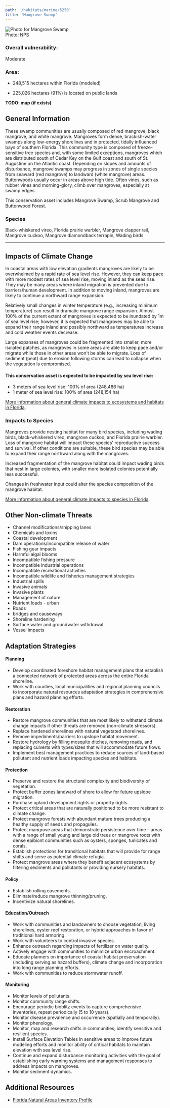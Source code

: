 ```yaml
---
path: '/habitats/marine/5250'
title: 'Mangrove Swamp'
---
```


<content-header icon="mangrove_swamp" title="Mangrove Swamp"></content-header>

<div id="TopSection">

<div class="header-photo"><img src="5250.jpg" alt="Photo for Mangrove Swamp"/>
<figcaption>Photo: NPS</figcaption></div>

<div>

### Overall vulnerability:

<div class="vulnerability vulnerability-moderate">Moderate</div>

### Area:

-   248,515 hectares within Florida (modeled)

-   225,026 hectares (91%) is located on public lands



</div>
</div>

**TODO: map (if exists)**

## General Information

These swamp communities are usually composed of red mangrove, black mangrove, and white mangrove. Mangroves form dense, brackish-water swamps along low-energy shorelines and in protected, tidally influenced bays of southern Florida. This community type is composed of freeze-sensitive tree species and, with some limited exceptions, mangroves which are distributed south of Cedar Key on the Gulf coast and south of St. Augustine on the Atlantic coast. Depending on slopes and amounts of disturbance, mangrove swamps may progress in zones of single species from seaward (red mangrove) to landward (white mangrove) areas. Buttonwoods usually occur in areas above high tide. Often vines, such as rubber vines and morning-glory, climb over mangroves, especially at swamp edges.

This conservation asset includes Mangrove Swamp, Scrub Mangrove and Buttonwood Forest.



### Species

Black-whiskered vireo, Florida prairie warbler,  Mangrove clapper rail, Mangrove cuckoo, Mangrove diamondback terrapin, Wading birds

<hr />

## Impacts of Climate Change

In coastal areas with low elevation gradients mangroves are likely to be overwhelmed by a rapid rate of sea level rise.  However, they can keep pace with more modest rates of sea level rise, moving inland as the seas rise.  They may be many areas where inland migration is prevented due to barriers/human development.  In addition to moving inland, mangroves are likely to continue a northward range expansion.  

Relatively small changes in winter temperature (e.g., increasing minimum temperature) can result in dramatic mangrove range expansion.   Almost 100% of the current extent of mangroves is expected to be inundated by 1m of sea level rise; however, it is expected that mangroves may be able to expand their range inland and possibly northward as temperatures increase and cold weather events decrease. 

Large expanses of mangroves could be fragmented into smaller, more isolated patches, as mangroves in some areas are able to keep pace and/or migrate while those in other areas won't be able to migrate.  Loss of sediment (peat) due to erosion following storms can lead to collapse when the vegetation is compromised.


#### This conservation asset is expected to be impacted by sea level rise:

- 3 meters of sea level rise: 100% of area (248,486 ha)
- 1 meter of sea level rise: 100% of area (248,154 ha)
    

[More information about general climate impacts to ecosystems and habitats in Florida](/impacts/habitats).

### Impacts to Species

Mangroves provide nesting habitat for many bird species, including wading birds, black-whiskered vireo, mangrove cuckoo, and Florida prairie warbler.  Loss of mangrove habitat will impact these species' reproductive success and survival.   If other conditions are suitable, these bird species may be able to expand their range northward along with the mangroves.  

Increased fragmentation of the mangrove habitat could impact wading birds that nest in large colonies, with smaller more isolated colonies potentially less successful.  

Changes in freshwater input could alter the species composition of the mangrove habitat.

[More information about general climate impacts to species in Florida](/impacts/species).

## Other Non-climate Threats

-	Channel modifications/shipping lanes
-	Chemicals and toxins
-	Coastal development
-	Dam operations/incompatible release of water
-	Fishing gear impacts
-	Harmful algal blooms
-	Incompatible fishing pressure
-	Incompatible industrial operations
-	Incompatible recreational activities
-	Incompatible wildlife and fisheries management strategies
-	Industrial spills
-	Invasive animals
-	Invasive plants
-	Management of nature
-	Nutrient loads - urban
-	Roads
-	bridges and causeways
-	Shoreline hardening
-	Surface water and groundwater withdrawal
-	Vessel impacts


## Adaptation Strategies

#### Planning

- Develop coordinated foreshore habitat management plans that establish a connected network of protected areas across the entire Florida shoreline.
- Work with counties, local municipalities and regional planning councils to incorporate natural resources adaptation strategies in comprehensive plans and hazard planning efforts.


#### Restoration

- Restore mangrove communities that are most likely to withstand climate change impacts if other threats are removed (non-climate stressors).
- Replace hardened shorelines with natural vegetated shorelines.
- Remove impediments/barriers to upslope habitat movement.
- Restore hydrology by filling mosquito ditches, removing roads, and replacing culverts with types/sizes that will accommodate future flows.
- Implement best management practices to reduce sources of land-based pollutant and nutrient loads impacting species and habitats.


#### Protection

- Preserve and restore the structural complexity and biodiversity of vegetation.
- Protect buffer zones landward of shore to allow for future upslope migration.
- Purchase upland development rights or property rights.
- Protect critical areas that are naturally positioned to be more resistant to climate change.
- Protect mangrove forests with abundant mature trees producing a healthy supply of seeds and propagules.
- Protect mangrove areas that demonstrate persistence over time – areas with a range of small young and large old trees or mangrove roots with dense epibiont communities such as oysters, sponges, tunicates and corals.
- Establish protections for transitional habitats that will provide for range shifts and serve as potential climate refugia.
- Protect mangrove areas where they benefit adjacent ecosystems by filtering sediments and pollutants or providing nursery habitats.


#### Policy

- Establish rolling easements.
- Eliminate/reduce mangrove thinning/pruning.
- Incentivize natural shorelines.


#### Education/Outreach

- Work with communities and landowners to choose vegetation, living shorelines, oyster reef restoration, or hybrid approaches in favor of traditional hard armoring.
- Work with volunteers to control invasive species.
- Enhance outreach regarding impacts of fertilizer on water quality.
- Actively engage with communities to minimize urban encroachment.
- Educate planners on importance of coastal habitat preservation (including serving as hazard buffers), climate change and incorporation into long range planning efforts.
- Work with communities to reduce stormwater runoff.


#### Monitoring

- Monitor levels of pollutants.
- Monitor community range shifts.
- Encourage periodic bioblitz events to capture comprehensive inventories, repeat periodically (5 to 10 years).
- Monitor disease prevalence and occurrence (spatially and temporally).
- Monitor phenology.
- Monitor, map  and research shifts in communities; identify sensitive and resilient species.
- Install Surface Elevation Tables in sensitive areas to improve future modeling efforts and monitor ability of critical habitats to maintain elevation with sea level rise.
- Continue and expand disturbance monitoring activities with the goal of establishing early warning systems and management responses to address impacts on mangroves.
- Monitor sediment dynamics.




## Additional Resources

 - [Florida Natural Areas Inventory Profile](http://www.fnai.org/PDF/NC/Mangrove_Swamp_Final_2010.pdf)

